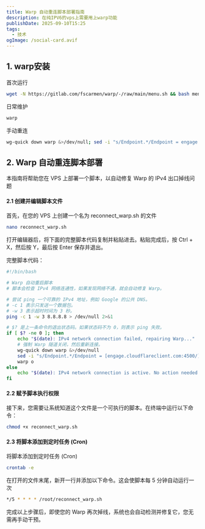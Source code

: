```yaml
---
title: Warp 自动重连脚本部署指南
description: 在纯IPV6的vps上需要用上warp功能
publishDate: 2025-09-10T15:25
tags:
  - 技术
ogImage: /social-card.avif
---
```

## 1. warp安装
首次运行
```bash
wget -N https://gitlab.com/fscarmen/warp/-/raw/main/menu.sh && bash menu.sh
```
日常维护
```bash
warp
```
手动重连
```bash
wg-quick down warp &>/dev/null; sed -i "s/Endpoint.*/Endpoint = engage.cloudflareclient.com:4500/" /etc/wireguard/warp.conf; warp o
```
## 2. Warp 自动重连脚本部署
本指南将帮助您在 VPS 上部署一个脚本，以自动修复 Warp 的 IPv4 出口掉线问题
#### 2.1 创建并编辑脚本文件
首先，在您的 VPS 上创建一个名为 reconnect_warp.sh 的文件
```bash
nano reconnect_warp.sh
```
打开编辑器后，将下面的完整脚本代码复制并粘贴进去。粘贴完成后，按 Ctrl + X，然后按 Y，最后按 Enter 保存并退出。

完整脚本代码：
```bash
#!/bin/bash

# Warp 自动重启脚本
# 脚本会检查 IPv4 网络连通性，如果发现网络不通，就会自动修复 Warp。

# 尝试 ping 一个可靠的 IPv4 地址，例如 Google 的公共 DNS。
# -c 1 表示只发送一个数据包。
# -w 3 表示超时时间为 3 秒。
ping -c 1 -w 3 8.8.8.8 > /dev/null 2>&1

# $? 是上一条命令的退出状态码。如果状态码不为 0，则表示 ping 失败。
if [ $? -ne 0 ]; then
    echo "$(date): IPv4 network connection failed, repairing Warp..."
    # 强制 Warp 隧道关闭，然后重新连接。
    wg-quick down warp &>/dev/null
    sed -i "s/Endpoint.*/Endpoint = [engage.cloudflareclient.com:4500/](https://engage.cloudflareclient.com:4500/)" /etc/wireguard/warp.conf
    warp o
else
    echo "$(date): IPv4 network connection is active. No action needed."
fi
```
#### 2.2 赋予脚本执行权限
接下来，您需要让系统知道这个文件是一个可执行的脚本。在终端中运行以下命令：
```bash
chmod +x reconnect_warp.sh
```
#### 2.3 将脚本添加到定时任务 (Cron)
将脚本添加到定时任务 (Cron)
```bash
crontab -e
```
在打开的文件末尾，新开一行并添加以下命令。这会使脚本每 5 分钟自动运行一次
```bash
*/5 * * * * /root/reconnect_warp.sh
```
完成以上步骤后，即使您的 Warp 再次掉线，系统也会自动检测并修复它，您无需再手动干预。

